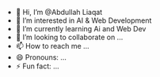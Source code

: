 - 👋 Hi, I’m @Abdullah Liaqat
- 👀 I’m interested in AI & Web Development
- 🌱 I’m currently learning Ai and Web Dev
- 💞️ I’m looking to collaborate on ...
- 📫 How to reach me ...
- 😄 Pronouns: ...
- ⚡ Fun fact: ...

<!---
Abdullahdhamial1/Abdullahdhamial1 is a ✨ special ✨ repository because its `README.md` (this file) appears on your GitHub profile.
You can click the Preview link to take a look at your changes.
--->
